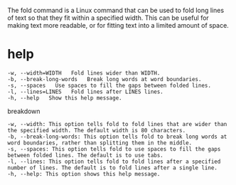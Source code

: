 The fold command is a Linux command that can be used to fold long lines of text so that they fit within a specified width. This can be useful for making text more readable, or for fitting text into a limited amount of space.

# help 

```
-w, --width=WIDTH   Fold lines wider than WIDTH.
-b, --break-long-words   Break long words at word boundaries.
-s, --spaces   Use spaces to fill the gaps between folded lines.
-l, --lines=LINES   Fold lines after LINES lines.
-h, --help   Show this help message.
```
breakdown

```
-w, --width: This option tells fold to fold lines that are wider than the specified width. The default width is 80 characters.
-b, --break-long-words: This option tells fold to break long words at word boundaries, rather than splitting them in the middle.
-s, --spaces: This option tells fold to use spaces to fill the gaps between folded lines. The default is to use tabs.
-l, --lines: This option tells fold to fold lines after a specified number of lines. The default is to fold lines after a single line.
-h, --help: This option shows this help message.
```

